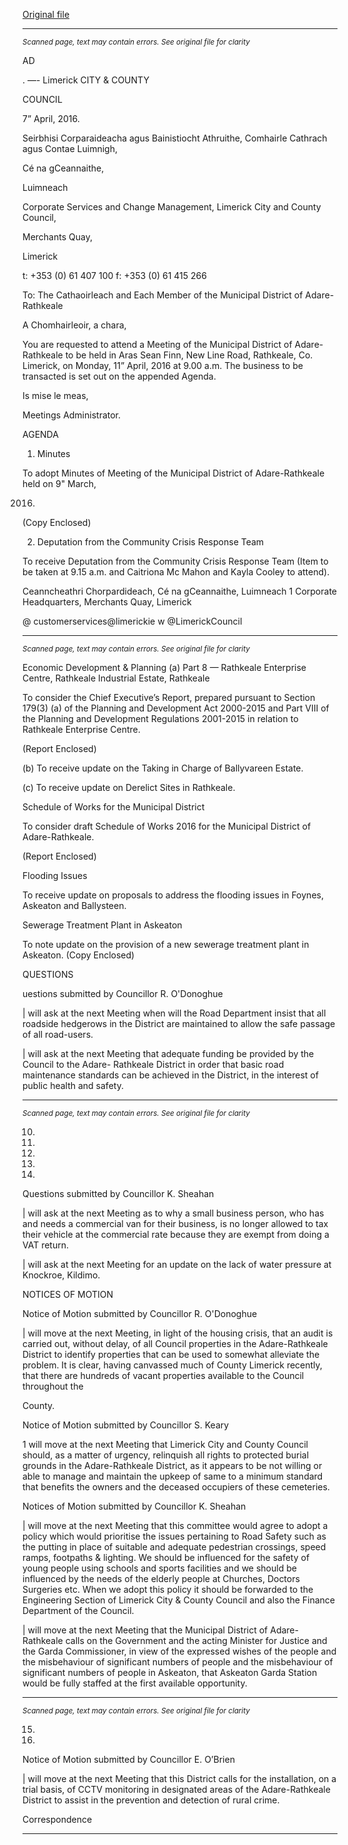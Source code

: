 [Original file](https://www.limerick.ie/sites/default/files/media/documents/2017-06/Agenda%20-%20Meeting%20of%20the%20Municipal%20District%20of%20Adare-Rathkeale%20-%2011th%20April%202016.pdf)

---
*<small>Scanned page, text may contain errors. See original file for clarity</small>*  

AD

. —-
Limerick
CITY & COUNTY

COUNCIL

7” April, 2016.

Seirbhisi Corparaideacha agus Bainistiocht Athruithe,
Comhairle Cathrach agus Contae Luimnigh,

Cé na gCeannaithe,

Luimneach

Corporate Services and Change Management,
Limerick City and County Council,

Merchants Quay,

Limerick

t: +353 (0) 61 407 100
f: +353 (0) 61 415 266

To: The Cathaoirleach and Each Member of the Municipal District of Adare-Rathkeale

A Chomhairleoir, a chara,

You are requested to attend a Meeting of the Municipal District of Adare-Rathkeale to be held in Aras
Sean Finn, New Line Road, Rathkeale, Co. Limerick, on Monday, 11” April, 2016 at 9.00 a.m. The
business to be transacted is set out on the appended Agenda.

Is mise le meas,

Meetings Administrator.

AGENDA

1. Minutes

To adopt Minutes of Meeting of the Municipal District of Adare-Rathkeale held on 9" March,

2016.

(Copy Enclosed)

2. Deputation from the Community Crisis Response Team

To receive Deputation from the Community Crisis Response Team (Item to be taken at 9.15 a.m.
and Caitriona Mc Mahon and Kayla Cooley to attend).

Ceanncheathri Chorpardideach, Cé na gCeannaithe, Luimneach 1
Corporate Headquarters, Merchants Quay, Limerick

@ customerservices@limerickie
w @LimerickCouncil


---
*<small>Scanned page, text may contain errors. See original file for clarity</small>*  

Economic Development & Planning
(a) Part 8 — Rathkeale Enterprise Centre, Rathkeale Industrial Estate, Rathkeale

To consider the Chief Executive’s Report, prepared pursuant to Section 179(3) (a) of the
Planning and Development Act 2000-2015 and Part VIII of the Planning and Development
Regulations 2001-2015 in relation to Rathkeale Enterprise Centre.

(Report Enclosed)

(b) To receive update on the Taking in Charge of Ballyvareen Estate.

(c) To receive update on Derelict Sites in Rathkeale.

Schedule of Works for the Municipal District

To consider draft Schedule of Works 2016 for the Municipal District of Adare-Rathkeale.

(Report Enclosed)

Flooding Issues

To receive update on proposals to address the flooding issues in Foynes, Askeaton and
Ballysteen.

Sewerage Treatment Plant in Askeaton

To note update on the provision of a new sewerage treatment plant in Askeaton.
(Copy Enclosed)

QUESTIONS

uestions submitted by Councillor R. O'Donoghue

| will ask at the next Meeting when will the Road Department insist that all roadside hedgerows
in the District are maintained to allow the safe passage of all road-users.

| will ask at the next Meeting that adequate funding be provided by the Council to the Adare-
Rathkeale District in order that basic road maintenance standards can be achieved in the District,
in the interest of public health and safety.


---
*<small>Scanned page, text may contain errors. See original file for clarity</small>*  

10.

11.

12.

13.

14.

Questions submitted by Councillor K. Sheahan

| will ask at the next Meeting as to why a small business person, who has and needs a
commercial van for their business, is no longer allowed to tax their vehicle at the commercial
rate because they are exempt from doing a VAT return.

| will ask at the next Meeting for an update on the lack of water pressure at Knockroe, Kildimo.

NOTICES OF MOTION

Notice of Motion submitted by Councillor R. O'Donoghue

| will move at the next Meeting, in light of the housing crisis, that an audit is carried out, without
delay, of all Council properties in the Adare-Rathkeale District to identify properties that can be
used to somewhat alleviate the problem. It is clear, having canvassed much of County Limerick
recently, that there are hundreds of vacant properties available to the Council throughout the

County.

Notice of Motion submitted by Councillor S. Keary

1 will move at the next Meeting that Limerick City and County Council should, as a matter of
urgency, relinquish all rights to protected burial grounds in the Adare-Rathkeale District, as it
appears to be not willing or able to manage and maintain the upkeep of same to a minimum
standard that benefits the owners and the deceased occupiers of these cemeteries.

Notices of Motion submitted by Councillor K. Sheahan

| will move at the next Meeting that this committee would agree to adopt a policy which would
prioritise the issues pertaining to Road Safety such as the putting in place of suitable and
adequate pedestrian crossings, speed ramps, footpaths & lighting. We should be influenced for
the safety of young people using schools and sports facilities and we should be influenced by the
needs of the elderly people at Churches, Doctors Surgeries etc. When we adopt this policy it
should be forwarded to the Engineering Section of Limerick City & County Council and also the
Finance Department of the Council.

| will move at the next Meeting that the Municipal District of Adare-Rathkeale calls on the
Government and the acting Minister for Justice and the Garda Commissioner, in view of the
expressed wishes of the people and the misbehaviour of significant numbers of people and the
misbehaviour of significant numbers of people in Askeaton, that Askeaton Garda Station would
be fully staffed at the first available opportunity.


---
*<small>Scanned page, text may contain errors. See original file for clarity</small>*  

15.

16.

Notice of Motion submitted by Councillor E. O’Brien

| will move at the next Meeting that this District calls for the installation, on a trial basis, of CCTV
monitoring in designated areas of the Adare-Rathkeale District to assist in the prevention and
detection of rural crime.

Correspondence


---
